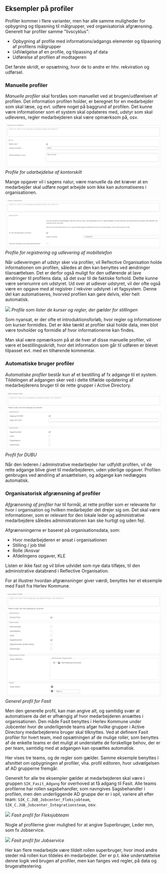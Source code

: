 ## Eksempler på profiler ##

Profiler kommer i flere varianter, men har alle samme muligheder for opbygning
og tilpasning til målgrupper, ved organisatorisk afgrænsning. Generelt har
profiler samme "livscyklus":

- Opbygning af profile med informations/adgangs elementer og tilpasning af
  profilens målgrupper
- UdVælgelse af en profile, og tilpassing af data
- Udførelse af profilen af modtageren

Det første skridt, er opsætning, hvor de to andre er hhv. rekviration og
udførsel.

### Manuelle profiler ###

_Manuelle profiler_ skal forståes som manuellet ved at brugen/udførelsen af
profilen. Det information profilen holder, er beregnet for en medarbejder som
skal læse, og evt. udføre noget på baggrund af profilen. Det kunne være
informationer som et system skal opdateres med, udstyr som skal udleveres,
regler medarbejderen skal være opmærksom på, osv.

![](./kontorskilt.png)
*Profile for udarbejdelse af kontorskilt*

Mange opgaver vil i sagens natur, være manuelle da det kræver at en medarbejder
skal udføre noget arbejde som ikke kan automatiseres i organisationen.

![](./mobiltelefon.png)
*Profile for registrering og udlevering af mobiltelefon*

Når udleveringen af udstyr sker via profiler, vil Reflective Organisation
holde informationen om profilen, således at den kan benyttes ved ændringer
tilansættelsen. Det er derfor også muligt for den udførende at lave ændringer
til profilens data, så det svar til de faktiske forhold. Dette kunne være
serienumre om udstyret. Ud over at udlever udstyret, vil der ofte også være en
opgave med at registrer / rekvirer udstyret i et fagsystem. Denne del kan
automatiseres, hvorved profilen kan gøre delvis, eller helt automatisk.

![](./kurser.png)
*Profile som lister de kurser og regler, der gælder for stillingen*

Som nyansat, er der ofte et introduktionsforløb, hvor regler og informationer om
kurser formidles. Det er ikke tænkt at profiler skal holde data, men blot
være tovholder og formidle af hvor informationerne kan findes.

Man skal være opmærksom på at de hver af disse manuelle profiler, vil være et
bestillingsskridt, hvor det information som går til udføren er blevet tilpasset
evt. med en tilhørende kommentar.

### Automatiske bruger profiler ###

_Automatiske profiler_ består kun af et bestilling af fx adgange til et system.
Tildelingen af adgangen sker ved i dette tilfælde opdatering af medarbejderens
bruger til de rette grupper i Active Directory.

![](./dubu.png)
*Profil for DUBU*

Når den lederen / adminstrative medarbejder har udfyldt profilen, vil de rette
adgange blive givet til medarbejderen, uden yderlige opgaver. Profilen genbruges
ved ændring af ansættelsen, og adgange kan nedlægges automatisk.

### Organisatorisk afgrænsning af profiler ###

_Afgrænsning af profiler_ har til formål, at rette profiler som er relevante for
hvor i organisation og hvilken medarbejder det drejer sig om. Det skal være
informationer, som er relevant for den lokale leder og administrative
medarbejdere således administrationen kan ske hurtigt og uden fejl.

Afgrænsningerne er baseret på organisationsdata, som:

- Hvor medarbejderen er ansat i organisationen
- Stilling / job titel
- Rolle /Ansvar
- Afdelingens opgaver, KLE

Listen er ikke fast og vil blive udvidet som nye data tilføjes, til den
administrative databrønd i Reflective Organisation.

For at illustrer hvordan afgrænsninger giver værdi, benyttes her et eksemple med
Fasit fra Herlev Kommune.

![](./fasit-master.png)
*Generel profil for Fasit*

Men den generelle profil, kan man angive alt, og samtidig svær at automatisere
da det er afhængig af hvor medarbejderen ansættes i organisationen. Den måde
Fasit benyttes i Herlev Kommune under Jobcenter hvor de underligende teams afgør
hvilke grupper i Active Directory medarbejderens bruger skal tilknyttes. Ved at
definere Fasit profiler for hvert team, med opsætningen af de mulige roller, som
benyttes af de enkelte teams er det muligt at understøtte de forskellige behov,
der er per team, samtidig med at adgangen kan opsættes automatisk.

Her vises tre teams, og de regler som gælder. Samme eksemple benyttes i afsnittet
om opbygningen af profiler, vha. profil editoren, hvor udvælgelsen af AD
grupperne fremgår.

Generelt for alle tre eksempler gælder at medarbejderen skal være i gruppen
 `SIK_Fasit_Adgang` for overhoved at få adgang til Fasit. Alle teams profilerne
har rollen sagsbehandler, som navngives Sagsbehandler i profilen, men den
underliggende AD gruppe der er i spil, variere alt efter team:
`SIK_C.JUB_Jobcenter_Fleksjobteam`, `SIK_C.JUB_Jobcenter_Integrationsteam`, osv.

![](./fasit-fleksjobteam.png)
*Fasit profil for Fleksjobteam*

Nogle af profilerne giver mulighed for at angive Superbruger, Leder mm, som fx
Jobservice.

![](./fasit-jobservice.png)
*Fasit profil for Jobservice*

Her kan flere medarbejde være tildelt rollen superbruger, hvor imod andre steder
må rollen kun tildeles én medarbejder. Der er p.t. ikke understøttelse denne
logik ved brugen af profiler, men kan fanges ved regler, på data og
brugerattestering.
